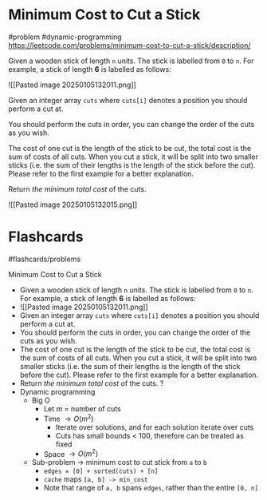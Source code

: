 # Minimum Cost to Cut a Stick
#problem #dynamic-programming 
https://leetcode.com/problems/minimum-cost-to-cut-a-stick/description/

Given a wooden stick of length `n` units. The stick is labelled from `0` to `n`. For example, a stick of length **6** is labelled as follows:

![[Pasted image 20250105132011.png]]

Given an integer array `cuts` where `cuts[i]` denotes a position you should perform a cut at.

You should perform the cuts in order, you can change the order of the cuts as you wish.

The cost of one cut is the length of the stick to be cut, the total cost is the sum of costs of all cuts. When you cut a stick, it will be split into two smaller sticks (i.e. the sum of their lengths is the length of the stick before the cut). Please refer to the first example for a better explanation.

Return _the minimum total cost_ of the cuts.

![[Pasted image 20250105132015.png]]
# Flashcards
#flashcards/problems 

Minimum Cost to Cut a Stick
- Given a wooden stick of length `n` units. The stick is labelled from `0` to `n`. For example, a stick of length **6** is labelled as follows:
- ![[Pasted image 20250105132011.png]]
- Given an integer array `cuts` where `cuts[i]` denotes a position you should perform a cut at.
- You should perform the cuts in order, you can change the order of the cuts as you wish.
- The cost of one cut is the length of the stick to be cut, the total cost is the sum of costs of all cuts. When you cut a stick, it will be split into two smaller sticks (i.e. the sum of their lengths is the length of the stick before the cut). Please refer to the first example for a better explanation.
- Return _the minimum total cost_ of the cuts.
?
- Dynamic programming
	- Big O
		- Let $m$ = number of cuts
		- Time $\to O(m^2)$
			- Iterate over solutions, and for each solution iterate over cuts
			- Cuts has small bounds < 100, therefore can be treated as fixed
		- Space $\to O(m^2)$
	- Sub-problem $\to$ minimum cost to cut stick from `a` to `b`
		- `edges = [0] + sorted(cuts) + [n]`
		- `cache` maps `[a, b] -> min_cost`
		- Note that range of `a, b` spans `edges`, rather than the entire `[0, n]`
<!--SR:!2025-01-11,3,250-->